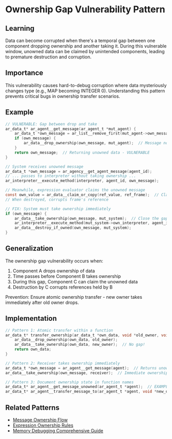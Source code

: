 # Ownership Gap Vulnerability Pattern

## Learning
Data can become corrupted when there's a temporal gap between one component dropping ownership and another taking it. During this vulnerable window, unowned data can be claimed by unintended components, leading to premature destruction and corruption.

## Importance
This vulnerability causes hard-to-debug corruption where data mysteriously changes type (e.g., MAP becoming INTEGER 0). Understanding this pattern prevents critical bugs in ownership transfer scenarios.

## Example
```c
// VULNERABLE: Gap between drop and take
ar_data_t* ar_agent__get_message(ar_agent_t *mut_agent) {
    ar_data_t *own_message = ar_list__remove_first(mut_agent->own_message_queue);
    if (own_message) {
        ar_data__drop_ownership(own_message, mut_agent);  // Message now unowned!
    }
    return own_message;  // Returning unowned data - VULNERABLE
}

// System receives unowned message
ar_data_t *own_message = ar_agency__get_agent_message(agent_id);
// ... passes to interpreter without taking ownership ...
ar_interpreter__execute_method(interpreter, agent_id, own_message);

// Meanwhile, expression evaluator claims the unowned message
const own_value = ar_data__claim_or_copy(ref_value, ref_frame);  // Claims unowned message!
// When destroyed, corrupts frame's reference

// FIX: System must take ownership immediately
if (own_message) {
    ar_data__take_ownership(own_message, mut_system);  // Close the gap!
    ar_interpreter__execute_method(mut_system->own_interpreter, agent_id, own_message);
    ar_data__destroy_if_owned(own_message, mut_system);
}
```

## Generalization
The ownership gap vulnerability occurs when:
1. Component A drops ownership of data
2. Time passes before Component B takes ownership
3. During this gap, Component C can claim the unowned data
4. Destruction by C corrupts references held by B

Prevention: Ensure atomic ownership transfer - new owner takes immediately after old owner drops.

## Implementation
```c
// Pattern 1: Atomic transfer within a function
ar_data_t* transfer_ownership(ar_data_t *own_data, void *old_owner, void *new_owner) {
    ar_data__drop_ownership(own_data, old_owner);
    ar_data__take_ownership(own_data, new_owner);  // No gap!
    return own_data;
}

// Pattern 2: Receiver takes ownership immediately
ar_data_t *own_message = ar_agent__get_message(agent);  // Returns unowned
ar_data__take_ownership(own_message, receiver);  // Immediate ownership

// Pattern 3: Document ownership state in function names
ar_data_t* ar_agent__get_message_unowned(ar_agent_t *agent);  // EXAMPLE: Hypothetical function name
ar_data_t* ar_agent__transfer_message_to(ar_agent_t *agent, void *new_owner);  // EXAMPLE: Hypothetical function
```

## Related Patterns
- [Message Ownership Flow](message-ownership-flow.md)
- [Expression Ownership Rules](expression-ownership-rules.md)
- [Memory Debugging Comprehensive Guide](memory-debugging-comprehensive-guide.md)
